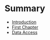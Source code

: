 # Summary

* [Introduction](README.md)
* [First Chapter](chapter1.md)
* [Data Access](data_access.md)


